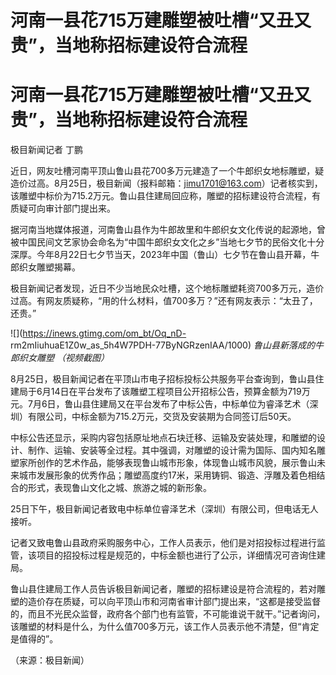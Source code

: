# 河南一县花715万建雕塑被吐槽“又丑又贵”，当地称招标建设符合流程

# 河南一县花715万建雕塑被吐槽“又丑又贵”，当地称招标建设符合流程

极目新闻记者 丁鹏

近日，网友吐槽河南平顶山鲁山县花700多万元建造了一个牛郎织女地标雕塑，疑造价过高。8月25日，极目新闻（报料邮箱：jimu1701@163.com）记者核实到，该雕塑中标价为715.2万元。鲁山县住建局回应称，雕塑的招标建设符合流程，有质疑可向审计部门提出来。

据河南当地媒体报道，河南鲁山县作为牛郎故里和牛郎织女文化传说的起源地，曾被中国民间文艺家协会命名为“中国牛郎织女文化之乡”当地七夕节的民俗文化十分深厚。今年8月22日七夕节当天，2023年中国（鲁山）七夕节在鲁山县开幕，牛郎织女雕塑揭幕。

极目新闻记者发现，近日不少当地民众吐槽，这个地标雕塑耗资700多万元，造价过高。有网友质疑称，“用的什么材料，值700多万？”还有网友表示：“太丑了，还贵。”

![](https://inews.gtimg.com/om_bt/Oq_nD-
rm2mIiuhuaE1Z0w_as_5h4W7PDH-77ByNGRzenIAA/1000) _鲁山县新落成的牛郎织女雕塑 （视频截图）_

8月25日，极目新闻记者在平顶山市电子招标投标公共服务平台查询到，鲁山县住建局于6月14日在平台发布了该雕塑工程项目公开招标公告，预算金额为719万元。7月6日，鲁山县住建局又在平台发布了中标公告，中标单位为睿泽艺术（深圳）有限公司，中标金额为715.2万元，交货及安装期为合同签订后50天。

中标公告还显示，采购内容包括原址地点石块迁移、运输及安装处理，和雕塑的设计、制作、运输、安装等全过程。其中强调，对雕塑的设计需为国际、国内知名雕塑家所创作的艺术作品，能够表现鲁山城市形象，体现鲁山城市风貌，展示鲁山未来城市发展形象的优秀作品；雕塑高度约17米，采用铸铜、锻造、浮雕及着色相结合的形式，表现鲁山文化之城、旅游之城的新形象。

25日下午，极目新闻记者致电中标单位睿泽艺术（深圳）有限公司，但电话无人接听。

记者又致电鲁山县政府采购服务中心，工作人员表示，他们是对招投标过程进行监管，该项目的招投标过程是规范的，中标金额也进行了公示，详细情况可咨询住建局。

鲁山县住建局工作人员告诉极目新闻记者，雕塑的招标建设是符合流程的，若对雕塑的造价存在质疑，可以向平顶山市和河南省审计部门提出来，“这都是接受监督的，而且不光民众监督，政府各个部门也有监管，不可能谁说干就干。”记者询问，该雕塑的材料是什么，为什么值700多万元，该工作人员表示他不清楚，但“肯定是值得的”。

（来源：极目新闻）

